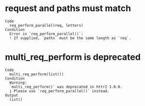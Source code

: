 # request and paths must match

    Code
      req_perform_parallel(req, letters)
    Condition
      Error in `req_perform_parallel()`:
      ! If supplied, `paths` must be the same length as `req`.

# multi_req_perform is deprecated

    Code
      multi_req_perform(list())
    Condition
      Warning:
      `multi_req_perform()` was deprecated in httr2 1.0.0.
      i Please use `req_perform_parallel()` instead.
    Output
      list()

